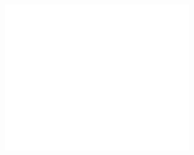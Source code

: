 <div align="center">
	<br>
	<a href="https://raw.githubusercontent.com/TreBomb/trestin-ishak/main/readme.md">
	<a href="https://github.com/TreBomb/trestin-ishak/main/title.svg">
		<img src="title.svg" width="800" height="400" alt="I made this!">
	</a>
	<br>
</div>
